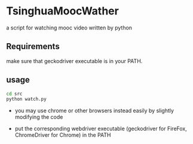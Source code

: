 # TsinghuaMoocWather
a script for watching mooc video written by python

## Requirements

make sure that geckodriver executable is in your PATH.

## usage

```bash
cd src
python watch.py
```

- you may use chrome or other browsers instead easily by slightly modifying the code

- put the corresponding webdriver  executable (geckodriver for FireFox, ChromeDriver for Chrome) in the PATH